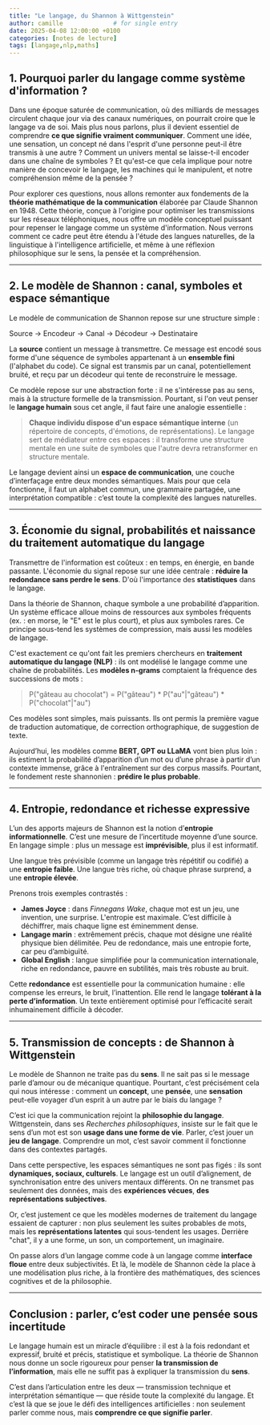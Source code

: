 ```yaml
---
title: "Le langage, du Shannon à Wittgenstein"
author: camille              # for single entry
date: 2025-04-08 12:00:00 +0100
categories: [notes de lecture]
tags: [langage,nlp,maths]   
---
```



## 1. Pourquoi parler du langage comme système d'information ?

Dans une époque saturée de communication, où des milliards de messages circulent chaque jour via des canaux numériques, on pourrait croire que le langage va de soi. Mais plus nous parlons, plus il devient essentiel de comprendre **ce que signifie vraiment communiquer**. Comment une idée, une sensation, un concept né dans l'esprit d'une personne peut-il être transmis à une autre ? Comment un univers mental se laisse-t-il encoder dans une chaîne de symboles ? Et qu'est-ce que cela implique pour notre manière de concevoir le langage, les machines qui le manipulent, et notre compréhension même de la pensée ?

Pour explorer ces questions, nous allons remonter aux fondements de la **théorie mathématique de la communication** élaborée par Claude Shannon en 1948. Cette théorie, conçue à l'origine pour optimiser les transmissions sur les réseaux téléphoniques, nous offre un modèle conceptuel puissant pour repenser le langage comme un système d'information. Nous verrons comment ce cadre peut être étendu à l'étude des langues naturelles, de la linguistique à l'intelligence artificielle, et même à une réflexion philosophique sur le sens, la pensée et la compréhension.

---

## 2. Le modèle de Shannon : canal, symboles et espace sémantique

Le modèle de communication de Shannon repose sur une structure simple :

Source → Encodeur → Canal → Décodeur → Destinataire

La **source** contient un message à transmettre. Ce message est encodé sous forme d'une séquence de symboles appartenant à un **ensemble fini** (l'alphabet du code). Ce signal est transmis par un canal, potentiellement bruité, et reçu par un décodeur qui tente de reconstruire le message.

Ce modèle repose sur une abstraction forte : il ne s'intéresse pas au sens, mais à la structure formelle de la transmission. Pourtant, si l'on veut penser le **langage humain** sous cet angle, il faut faire une analogie essentielle :

> **Chaque individu dispose d'un espace sémantique interne** (un répertoire de concepts, d'émotions, de représentations). Le langage sert de médiateur entre ces espaces : il transforme une structure mentale en une suite de symboles que l'autre devra retransformer en structure mentale.

Le langage devient ainsi un **espace de communication**, une couche d’interfaçage entre deux mondes sémantiques. Mais pour que cela fonctionne, il faut un alphabet commun, une grammaire partagée, une interprétation compatible : c’est toute la complexité des langues naturelles.

---

## 3. Économie du signal, probabilités et naissance du traitement automatique du langage

Transmettre de l'information est coûteux : en temps, en énergie, en bande passante. L'économie du signal repose sur une idée centrale : **réduire la redondance sans perdre le sens**. D'où l'importance des **statistiques** dans le langage.

Dans la théorie de Shannon, chaque symbole a une probabilité d’apparition. Un système efficace alloue moins de ressources aux symboles fréquents (ex. : en morse, le "E" est le plus court), et plus aux symboles rares. Ce principe sous-tend les systèmes de compression, mais aussi les modèles de langage.

C'est exactement ce qu'ont fait les premiers chercheurs en **traitement automatique du langage (NLP)** : ils ont modélisé le langage comme une chaîne de probabilités. Les **modèles n-grams** comptaient la fréquence des successions de mots :

> P("gâteau au chocolat") = P("gâteau") * P("au"|"gâteau") * P("chocolat"|"au")

Ces modèles sont simples, mais puissants. Ils ont permis la première vague de traduction automatique, de correction orthographique, de suggestion de texte.

Aujourd’hui, les modèles comme **BERT, GPT ou LLaMA** vont bien plus loin : ils estiment la probabilité d’apparition d’un mot ou d’une phrase à partir d’un contexte immense, grâce à l'entraînement sur des corpus massifs. Pourtant, le fondement reste shannonien : **prédire le plus probable**.

---

## 4. Entropie, redondance et richesse expressive

L’un des apports majeurs de Shannon est la notion d’**entropie informationnelle**. C’est une mesure de l’incertitude moyenne d’une source. En langage simple : plus un message est **imprévisible**, plus il est informatif.

Une langue très prévisible (comme un langage très répétitif ou codifié) a une **entropie faible**. Une langue très riche, où chaque phrase surprend, a une **entropie élevée**.

Prenons trois exemples contrastés :

- **James Joyce** : dans *Finnegans Wake*, chaque mot est un jeu, une invention, une surprise. L'entropie est maximale. C’est difficile à déchiffrer, mais chaque ligne est éminemment dense.
- **Langage marin** : extrêmement précis, chaque mot désigne une réalité physique bien délimitée. Peu de redondance, mais une entropie forte, car peu d’ambiguïté.
- **Global English** : langue simplifiée pour la communication internationale, riche en redondance, pauvre en subtilités, mais très robuste au bruit.

Cette **redondance** est essentielle pour la communication humaine : elle compense les erreurs, le bruit, l’inattention. Elle rend le langage **tolérant à la perte d’information**. Un texte entièrement optimisé pour l’efficacité serait inhumainement difficile à décoder.

---

## 5. Transmission de concepts : de Shannon à Wittgenstein

Le modèle de Shannon ne traite pas du **sens**. Il ne sait pas si le message parle d’amour ou de mécanique quantique. Pourtant, c’est précisément cela qui nous intéresse : comment un **concept**, une **pensée**, une **sensation** peut-elle voyager d’un esprit à un autre par le biais du langage ?

C’est ici que la communication rejoint la **philosophie du langage**. Wittgenstein, dans ses *Recherches philosophiques*, insiste sur le fait que le sens d’un mot est son **usage dans une forme de vie**. Parler, c’est jouer un **jeu de langage**. Comprendre un mot, c’est savoir comment il fonctionne dans des contextes partagés.

Dans cette perspective, les espaces sémantiques ne sont pas figés : ils sont **dynamiques, sociaux, culturels**. Le langage est un outil d’alignement, de synchronisation entre des univers mentaux différents. On ne transmet pas seulement des données, mais des **expériences vécues**, **des représentations subjectives**.

Or, c’est justement ce que les modèles modernes de traitement du langage essaient de capturer : non plus seulement les suites probables de mots, mais les **représentations latentes** qui sous-tendent les usages. Derrière "chat", il y a une forme, un son, un comportement, un imaginaire.

On passe alors d’un langage comme code à un langage comme **interface floue** entre deux subjectivités. Et là, le modèle de Shannon cède la place à une modélisation plus riche, à la frontière des mathématiques, des sciences cognitives et de la philosophie.

---

## Conclusion : parler, c’est coder une pensée sous incertitude

Le langage humain est un miracle d’équilibre : il est à la fois redondant et expressif, bruité et précis, statistique et symbolique. La théorie de Shannon nous donne un socle rigoureux pour penser **la transmission de l’information**, mais elle ne suffit pas à expliquer la transmission du **sens**.

C’est dans l’articulation entre les deux — transmission technique et interprétation sémantique — que réside toute la complexité du langage. Et c’est là que se joue le défi des intelligences artificielles : non seulement parler comme nous, mais **comprendre ce que signifie parler**.

